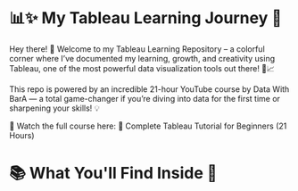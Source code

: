 # 📊✨ My Tableau Learning Journey 🚀
Hey there! 👋
Welcome to my Tableau Learning Repository – a colorful corner where I’ve documented my learning,
growth, and creativity using Tableau, one of the most powerful data visualization tools out there! 🎨📈

This repo is powered by an incredible 21-hour YouTube course by Data With BarA — a total game-changer if
you’re diving into data for the first time or sharpening your skills! 💡

🎥 Watch the full course here: 📘 Complete Tableau Tutorial for Beginners (21 Hours)

# 📚 What You'll Find Inside 🧐

